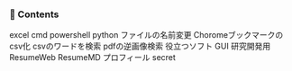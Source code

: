 ### 🌱 Contents
<Function>
 excel
 cmd
 powershell
 python

<Module>
 ファイルの名前変更
 Choromeブックマークのcsv化
 csvのワードを検索
 pdfの逆画像検索
 役立つソフト

<wip>
 GUI
 研究開発用
 ResumeWeb
 ResumeMD
 プロフィール

<private>
 secret


<!--
**h4r3/h4r3** is a ✨ _special_ ✨ repository because its `README.md` (this file) appears on your GitHub profile.

Here are some ideas to get you started:

- 🔭 I’m currently working on ...
- 🌱 I’m currently learning ...
- 👯 I’m looking to collaborate on ...
- 🤔 I’m looking for help with ...
- 💬 Ask me about ...
- 📫 How to reach me: ...
- 😄 Pronouns: ...
- ⚡ Fun fact: ...
- 👋 Hi there: ...
-->
